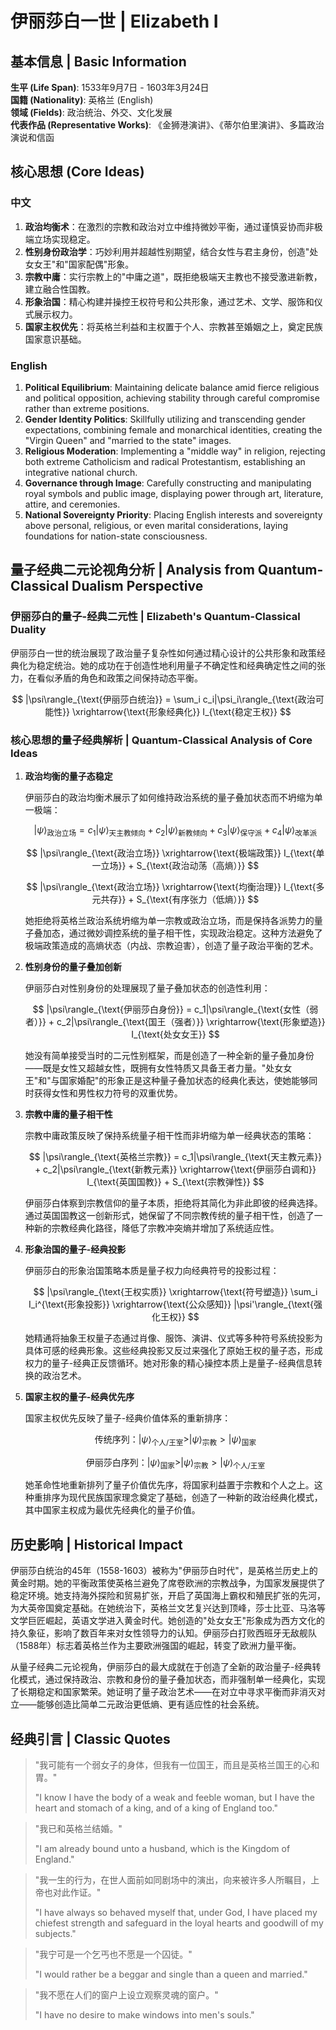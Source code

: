 # 伊丽莎白一世 | Elizabeth I

## 基本信息 | Basic Information

**生平 (Life Span)**: 1533年9月7日 - 1603年3月24日  
**国籍 (Nationality)**: 英格兰 (English)  
**领域 (Fields)**: 政治统治、外交、文化发展  
**代表作品 (Representative Works)**: 《金狮港演讲》、《蒂尔伯里演讲》、多篇政治演说和信函

## 核心思想 (Core Ideas)

### 中文
1. **政治均衡术**：在激烈的宗教和政治对立中维持微妙平衡，通过谨慎妥协而非极端立场实现稳定。
2. **性别身份政治学**：巧妙利用并超越性别期望，结合女性与君主身份，创造"处女女王"和"国家配偶"形象。
3. **宗教中庸**：实行宗教上的"中庸之道"，既拒绝极端天主教也不接受激进新教，建立融合性国教。
4. **形象治国**：精心构建并操控王权符号和公共形象，通过艺术、文学、服饰和仪式展示权力。
5. **国家主权优先**：将英格兰利益和主权置于个人、宗教甚至婚姻之上，奠定民族国家意识基础。

### English
1. **Political Equilibrium**: Maintaining delicate balance amid fierce religious and political opposition, achieving stability through careful compromise rather than extreme positions.
2. **Gender Identity Politics**: Skillfully utilizing and transcending gender expectations, combining female and monarchical identities, creating the "Virgin Queen" and "married to the state" images.
3. **Religious Moderation**: Implementing a "middle way" in religion, rejecting both extreme Catholicism and radical Protestantism, establishing an integrative national church.
4. **Governance through Image**: Carefully constructing and manipulating royal symbols and public image, displaying power through art, literature, attire, and ceremonies.
5. **National Sovereignty Priority**: Placing English interests and sovereignty above personal, religious, or even marital considerations, laying foundations for nation-state consciousness.

## 量子经典二元论视角分析 | Analysis from Quantum-Classical Dualism Perspective

### 伊丽莎白的量子-经典二元性 | Elizabeth's Quantum-Classical Duality

伊丽莎白一世的统治展现了政治量子复杂性如何通过精心设计的公共形象和政策经典化为稳定统治。她的成功在于创造性地利用量子不确定性和经典确定性之间的张力，在看似矛盾的角色和政策之间保持动态平衡。

$$
|\psi\rangle_{\text{伊丽莎白统治}} = \sum_i c_i|\psi_i\rangle_{\text{政治可能性}} \xrightarrow{\text{形象经典化}} I_{\text{稳定王权}}
$$

### 核心思想的量子经典解析 | Quantum-Classical Analysis of Core Ideas

1. **政治均衡的量子态稳定**

   伊丽莎白的政治均衡术展示了如何维持政治系统的量子叠加状态而不坍缩为单一极端：

   $$
   |\psi\rangle_{\text{政治立场}} = c_1|\psi\rangle_{\text{天主教倾向}} + c_2|\psi\rangle_{\text{新教倾向}} + c_3|\psi\rangle_{\text{保守派}} + c_4|\psi\rangle_{\text{改革派}}
   $$

   $$
   |\psi\rangle_{\text{政治立场}} \xrightarrow{\text{极端政策}} I_{\text{单一立场}} + S_{\text{政治动荡（高熵）}}
   $$

   $$
   |\psi\rangle_{\text{政治立场}} \xrightarrow{\text{均衡治理}} I_{\text{多元共存}} + S_{\text{有序张力（低熵）}}
   $$

   她拒绝将英格兰政治系统坍缩为单一宗教或政治立场，而是保持各派势力的量子叠加态，通过微妙调控系统的量子相干性，实现政治稳定。这种方法避免了极端政策造成的高熵状态（内战、宗教迫害），创造了量子政治平衡的艺术。

2. **性别身份的量子叠加创新**

   伊丽莎白对性别身份的处理展现了量子叠加状态的创造性利用：

   $$
   |\psi\rangle_{\text{伊丽莎白身份}} = c_1|\psi\rangle_{\text{女性（弱者）}} + c_2|\psi\rangle_{\text{国王（强者）}} \xrightarrow{\text{形象塑造}} I_{\text{处女女王}}
   $$

   她没有简单接受当时的二元性别框架，而是创造了一种全新的量子叠加身份——既是女性又超越女性，既拥有女性特质又具备王者力量。"处女女王"和"与国家婚配"的形象正是这种量子叠加状态的经典化表达，使她能够同时获得女性和男性权力符号的双重优势。

3. **宗教中庸的量子相干性**

   宗教中庸政策反映了保持系统量子相干性而非坍缩为单一经典状态的策略：

   $$
   |\psi\rangle_{\text{英格兰宗教}} = c_1|\psi\rangle_{\text{天主教元素}} + c_2|\psi\rangle_{\text{新教元素}} \xrightarrow{\text{伊丽莎白调和}} I_{\text{英国国教}} + S_{\text{宗教弹性}}
   $$

   伊丽莎白体察到宗教信仰的量子本质，拒绝将其简化为非此即彼的经典选择。通过英国国教这一创新形式，她保留了不同宗教传统的量子相干性，创造了一种新的宗教经典化路径，降低了宗教冲突熵并增加了系统适应性。

4. **形象治国的量子-经典投影**

   伊丽莎白的形象治国策略本质是量子权力向经典符号的投影过程：

   $$
   |\psi\rangle_{\text{王权实质}} \xrightarrow{\text{符号塑造}} \sum_i I_i^{\text{形象投影}} \xrightarrow{\text{公众感知}} |\psi'\rangle_{\text{强化王权}}
   $$

   她精通将抽象王权量子态通过肖像、服饰、演讲、仪式等多种符号系统投影为具体可感的经典形象。这些经典投影又反过来强化了原始王权的量子态，形成权力的量子-经典正反馈循环。她对形象的精心操控本质上是量子-经典信息转换的政治艺术。

5. **国家主权的量子-经典优先序**

   国家主权优先反映了量子-经典价值体系的重新排序：

   $$
   \text{传统序列：} |\psi\rangle_{\text{个人/王室}} > |\psi\rangle_{\text{宗教}} > |\psi\rangle_{\text{国家}}
   $$

   $$
   \text{伊丽莎白序列：} |\psi\rangle_{\text{国家}} > |\psi\rangle_{\text{宗教}} > |\psi\rangle_{\text{个人/王室}}
   $$

   她革命性地重新排列了量子价值优先序，将国家利益置于宗教和个人之上。这种重排序为现代民族国家理念奠定了基础，创造了一种新的政治经典化模式，其中国家主权成为最优先经典化的量子价值。

## 历史影响 | Historical Impact

伊丽莎白统治的45年（1558-1603）被称为"伊丽莎白时代"，是英格兰历史上的黄金时期。她的平衡政策使英格兰避免了席卷欧洲的宗教战争，为国家发展提供了稳定环境。她支持海外探险和贸易扩张，开启了英国海上霸权和殖民扩张的先河，为大英帝国奠定基础。在她统治下，英格兰文艺复兴达到顶峰，莎士比亚、马洛等文学巨匠崛起，英语文学进入黄金时代。她创造的"处女女王"形象成为西方文化的持久象征，影响了数百年来对女性领导力的认知。伊丽莎白打败西班牙无敌舰队（1588年）标志着英格兰作为主要欧洲强国的崛起，转变了欧洲力量平衡。

从量子经典二元论视角，伊丽莎白的最大成就在于创造了全新的政治量子-经典转化模式，通过保持政治、宗教和身份的量子叠加状态，而非强制单一经典化，实现了长期稳定和国家繁荣。她证明了量子政治艺术——在对立中寻求平衡而非消灭对立——能够创造比简单二元政治更低熵、更有适应性的社会系统。

## 经典引言 | Classic Quotes

> "我可能有一个弱女子的身体，但我有一位国王，而且是英格兰国王的心和胃。"
> 
> "I know I have the body of a weak and feeble woman, but I have the heart and stomach of a king, and of a king of England too."

> "我已和英格兰结婚。"
> 
> "I am already bound unto a husband, which is the Kingdom of England."

> "我一生的行为，在世人面前如同剧场中的演出，向来被许多人所瞩目，上帝也对此作证。"
> 
> "I have always so behaved myself that, under God, I have placed my chiefest strength and safeguard in the loyal hearts and goodwill of my subjects."

> "我宁可是一个乞丐也不愿是一个囚徒。"
> 
> "I would rather be a beggar and single than a queen and married."

> "我不愿在人们的窗户上设立观察灵魂的窗户。"
> 
> "I have no desire to make windows into men's souls." 